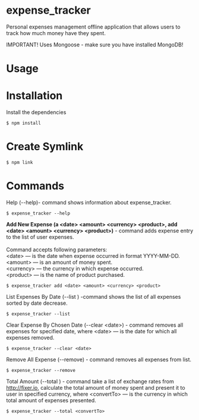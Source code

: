 # expense_tracker
Personal expenses management offline application that allows users to track how much money have they spent. 

IMPORTANT! Uses Mongoose - make sure you have installed MongoDB!

# Usage

# Installation
Install the dependencies
	
	$ npm install
	
# Create Symlink

	$ npm link
	
# Commands

Help (--help)- command shows information about expense_tracker.

	$ expense_tracker --help
	
<b>Add New Expense (a \<date\> \<amount\> \<currency\> \<product\>, add \<date\> \<amount\> \<currency\> \<product\>)</b> - command adds expense entry to the list of user expenses. </br> 
</br>
Command accepts following parameters:</br>
\<date\> — is the date when expense occurred in format YYYY-MM-DD. </br>
\<amount\> — is an amount of money spent. </br>
\<currency\>  — the currency in which expense occurred. </br>
\<product\> — is the name of product purchased. </br>

	$ expense_tracker add <date> <amount> <currency> <product>
	
List Expenses By Date (--list ) -command shows the list of all expenses sorted by date decrease.

	$ expense_tracker --list 
	
Clear Expense By Chosen Date (--clear \<date\>) - command removes all expenses for specified date, where \<date\> — is the date for which all expenses removed.

	$ expense_tracker --clear <date> 
	
Remove All Expense (--remove) - command removes all expenses from list.

	$ expense_tracker --remove
	
Total Amount (--total <convertTo>) - command take a list of exchange rates from http://fixer.io, calculate the total amount of money spent and
present it to user in specified currency, where \<convertTo\> — is the currency in which total amount of expenses presented.


	$ expense_tracker --total <convertTo>
	

	
